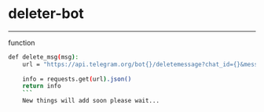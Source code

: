 # deleter-bot
-------------
function 
```bash
def delete_msg(msg):
    url = "https://api.telegram.org/bot{}/deletemessage?chat_id={}&message_id={}".format(token, msg.chat.id,
                                                                                         msg.reply_to_message.message_id)
    info = requests.get(url).json()
    return info
    ```
    New things will add soon please wait...

